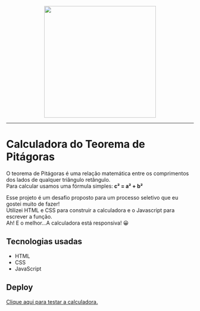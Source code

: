 <p align="center">
  <img src="https://user-images.githubusercontent.com/107057243/192902873-0c27250f-e5ce-4e84-b1eb-75a66015d8bc.gif" height="300px">
</p>

<hr>

# Calculadora do Teorema de Pitágoras

<p> O teorema de Pitágoras é uma relação matemática entre os comprimentos dos lados de qualquer triângulo retângulo. <br> Para calcular usamos uma fórmula simples:<strong> c² = a² + b² </strong> </p>
<p> Esse projeto é um desafio proposto para um processo seletivo que eu gostei muito de fazer! <br> Utilizei HTML e CSS para construir a calculadora e o Javascript para escrever a função. <br> Ah! E o melhor...A calculadora está responsiva! 😀</p>

## Tecnologias usadas

- HTML
- CSS
- JavaScript

## Deploy

<a href="">Clique aqui para testar a calculadora.</a>

